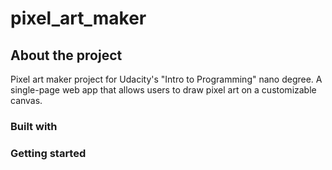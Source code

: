 # pixel_art_maker

## About the project

Pixel art maker project for Udacity's "Intro to Programming" nano degree.
A single-page web app that allows users to draw pixel art on a customizable canvas.

### Built with

### Getting started

